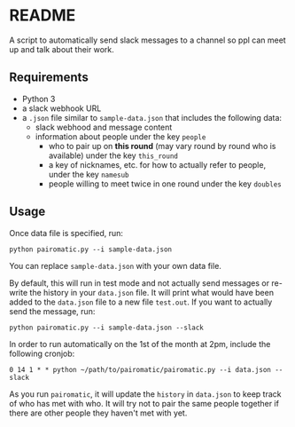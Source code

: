 # README

A script to automatically send slack messages to a channel so ppl can meet up and
talk about their work.

## Requirements

* Python 3
* a slack webhook URL
* a `.json` file similar to `sample-data.json` that includes the following
data:
	- slack webhood and message content
	- information about people under the key `people`
		- who to pair up on **this round** (may vary round by round who is
		available) under the key `this_round`
		- a key of nicknames, etc. for how to actually refer to people, under the key `namesub`
		- people willing to meet twice in one round under the key `doubles`

## Usage

Once data file is specified, run:

	python pairomatic.py --i sample-data.json

You can replace `sample-data.json` with your own data file.

By default, this will run in test mode and not actually send messages
or re-write the history in your `data.json` file. It will print what would have
been added to the `data.json` file to a new file `test.out`. If you want to
actually send the message, run:

	python pairomatic.py --i sample-data.json --slack

In order to run automatically on the 1st of the month at 2pm, include the
following cronjob:

	0 14 1 * * python ~/path/to/pairomatic/pairomatic.py --i data.json --slack

As you run `pairomatic`, it will update the `history` in `data.json` to keep
track of who has met with who. It will try not to pair the same people together
if there are other people they haven't met with yet.

